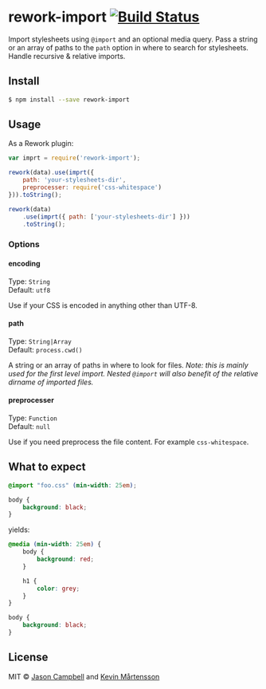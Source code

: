 # rework-import [![Build Status](https://travis-ci.org/reworkcss/rework-import.svg?branch=master)](https://travis-ci.org/reworkcss/rework-import)

Import stylesheets using `@import` and an optional media query. Pass a string or
an array of paths to the `path` option in where to search for stylesheets.
Handle recursive & relative imports.

## Install

```bash
$ npm install --save rework-import
```

## Usage

As a Rework plugin:

```js
var imprt = require('rework-import');

rework(data).use(imprt({
    path: 'your-stylesheets-dir',
    preprocesser: require('css-whitespace')
})).toString();

rework(data)
    .use(imprt({ path: ['your-stylesheets-dir'] }))
    .toString();
```

### Options

#### encoding

Type: `String`  
Default: `utf8`

Use if your CSS is encoded in anything other than UTF-8.

#### path

Type: `String|Array`  
Default: `process.cwd()`

A string or an array of paths in where to look for files.
_Note: this is mainly used for the first level import. Nested `@import` will also benefit of the relative dirname of imported files._

#### preprocesser

Type: `Function`  
Default: `null`

Use if you need preprocess the file content. For example `css-whitespace`.

## What to expect

```css
@import "foo.css" (min-width: 25em);

body {
    background: black;
}
```

yields:

```css
@media (min-width: 25em) {
    body {
        background: red;
    }

    h1 {
        color: grey;
    }
}

body {
    background: black;
}
```

## License

MIT © [Jason Campbell](https://github.com/jxson) and [Kevin Mårtensson](http://github.com/kevva)
